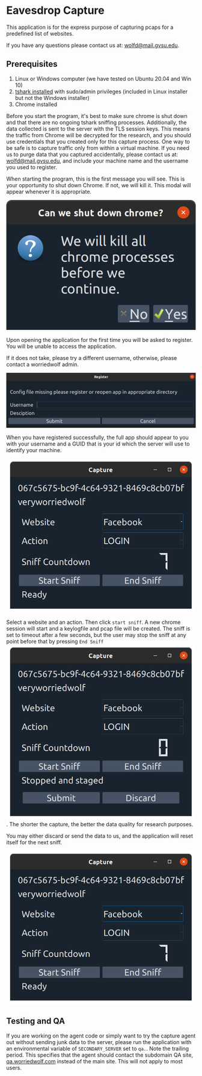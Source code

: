 # Eavesdrop Capture

This application is for the express purpose of capturing pcaps for a predefined list of websites.

If you have any questions please contact us at: [wolfd@mail.gvsu.edu](mailto:wolfd@mail.gvsu.edu).

## Prerequisites

1. Linux or Windows computer (we have tested on Ubuntu 20.04 and Win 10)
2. [tshark installed](https://tshark.dev/setup/install/) with sudo/admin privileges (included in Linux installer but not 
   the Windows installer)
3. Chrome installed

Before you start the program, it's best to make sure chrome is shut down and that there are no ongoing tshark sniffing 
processes. Additionally, the data collected is sent to the server with the TLS session keys. This means the traffic from 
Chrome will be decrypted for the research, and you should use credentials that you created only for this capture process. 
One way to be safe is to capture traffic only from within a virtual machine. If you need us to purge data that you 
captured accidentally, please contact us at: [wolfd@mail.gvsu.edu](mailto:wolfd@mail.gvsu.edu), and include your machine 
name and the username you used to register.

When starting the program, this is the first message you will see. This is your opportunity to shut down Chrome. If not, 
we will kill it. This modal will appear whenever it is appropriate.

![close_chrome](./images/close_chrome.png)

Upon opening the application for the first time you will be asked to register.  You will be unable to access the application. 

If it does not take, please try a different username, otherwise, please contact a worriedwolf admin.

![registration](./images/registration.png)

When you have registered successfully, the full app should appear to you with your username and a GUID that is your id 
which the server will use to identify your machine.

![app_init](images/app_init.png)

Select a website and an action. Then click `start sniff`. A new chrome session will start and a keylogfile and pcap file 
will be created. The sniff is set to timeout after a few seconds, but the user may stop the sniff at any point before 
that by pressing `End Sniff`![sniff_finished](images/sniff_finished.png). The shorter the capture, the better the data 
quality for research purposes. 

You may either discard or send the data to us, and the application will reset itself for the next sniff.

![app_init](images/app_init.png)

## Testing and QA

If you are working on the agent code or simply want to try the capture agent out without sending junk data to the 
server, please run the application with an environmental variable of `SECONDARY_SERVER` set to `qa.`. Note the trailing 
period. This specifies that the agent should contact the subdomain QA site, 
[qa.worriedwolf.com](https://qa.worriedwolf.com) instead of the main site. This will not apply to most users.